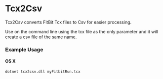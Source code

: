 # Tcx2Csv
Tcx2Csv converts FitBit Tcx files to Csv for easier processing.

Use on the command line using the tcx file as the only parameter and it will create a csv file of the same name.

### Example Usage


#### OS X
```bash
dotnet tcx2csv.dll myFitbitRun.tcx
```
